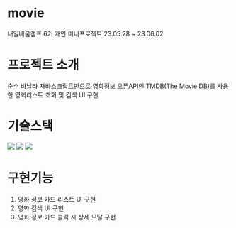 # movie
내일배움캠프 6기 개인 미니프로젝트 23.05.28 ~ 23.06.02
# 프로젝트 소개
순수 바닐라 자바스크립트만으로 영화정보 오픈API인 TMDB(The Movie DB)를 사용한 영회리스트 조회 및 검색 UI 구현
# 기술스택
<div align=left>
 <img src="https://img.shields.io/badge/html5-E34F26?style=for-the-badge&logo=html5&logoColor=white"> 
 <img src="https://img.shields.io/badge/css-1572B6?style=for-the-badge&logo=css3&logoColor=white"> 
 <img src="https://img.shields.io/badge/javascript-F7DF1E?style=for-the-badge&logo=javascript&logoColor=black">
</div>

# 구현기능
1. 영화 정보 카드 리스트 UI 구현
2. 영화 검색 UI 구현
3. 영화 정보 카드 클릭 시 상세 모달 구현
